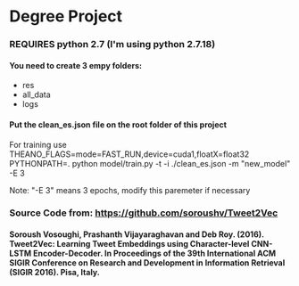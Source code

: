 # Degree Project
### REQUIRES python 2.7 (I'm using python 2.7.18)

#### You need to create 3 empy folders:

* res
* all_data
* logs

#### Put the clean_es.json file on the root folder of this project

For training use THEANO_FLAGS=mode=FAST_RUN,device=cuda1,floatX=float32 PYTHONPATH=. python model/train.py -t -i ./clean_es.json -m "new_model" -E 3

Note: "-E 3" means 3 epochs, modify this paremeter if necessary

### Source Code from: https://github.com/soroushv/Tweet2Vec
#### Soroush Vosoughi, Prashanth Vijayaraghavan and Deb Roy. (2016). Tweet2Vec: Learning Tweet Embeddings using Character-level CNN-LSTM Encoder-Decoder. In Proceedings of the 39th International ACM SIGIR Conference on Research and Development in Information Retrieval (SIGIR 2016). Pisa, Italy.
